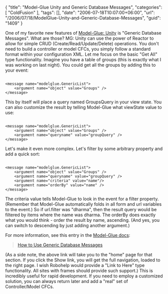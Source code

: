 {
	"title": "Model-Glue Unity and Generic Database Messages",
	"categories": [
		"ColdFusion"
	],
	"tags": [],
	"date": "2006-07-18T10:07:00+06:00",
	"url": "/2006/07/18/ModelGlue-Unity-and-Generic-Database-Messages",
	"guid": "1409"
}

One of my favorite new features of <a href="http://www.model-glue.com">Model-Glue: Unity</a> is "Generic Database Messages". What are those? MG: Unity can use the power of Reactor to allow for simple CRUD (Create/Read/Update/Delete) operations. You don't need to build a controller or model CFCs, you simply follow a standard format within your configuration XML. Let me focus on the basic "Get All" type functionality. Imagine you have a table of groups (this is exactly what I was working on last night). You could get all the groups by adding this to your event:

<code>
&lt;message name="modelglue.GenericList"&gt;
	&lt;argument name="object" value="Groups" /&gt;
&lt;/message&gt;
</code>

This by itself will place a query named GroupsQuery in your view state. You can also customize the result by telling Model-Glue what viewState value to use:

<code>
&lt;message name="modelglue.GenericList"&gt;
	&lt;argument name="object" value="Groups" /&gt;
	&lt;argument name="queryname" value="groupQuery" /&gt;
&lt;/message&gt;
</code>

Let's make it even more complex. Let's filter by some arbitrary property and add a quick sort:

<code>
&lt;message name="modelglue.GenericList"&gt;
	&lt;argument name="object" value="Groups" /&gt;
	&lt;argument name="queryname" value="groupQuery" /&gt;
	&lt;argument name="criteria" value="name"/&gt;
	&lt;argument name="orderBy" value="name" /&gt;
&lt;/message&gt;
</code>

The criteria value tells Model-Glue to look in the event for a filter property. (Remember that Model-Glue automatically folds in all form and url variables to the event.) So if url.filter was "dharma", then the result query would be filtered by items where the name was dharma. The orderBy does exactly what you would think - order the result by name, ascending. (And yes, you can switch to descending by just adding another argument.)

For more information, see this entry in the <a href="http://livedocs.model-glue.com">Model-Glue docs</a>:

<blockquote>
<a href="http://livedocs.model-glue.com/How_To_s/How_To_Use_Generic_Database_Messages/How_To_Use_Generic_Database_Messages.htm">How to Use Generic Database Messages</a>
</blockquote>

(As a side note, the above link will take you to the "home" page for that section. If you click the Show link, you will get the full navigation, loaded to the right page. I wish Robohelp would provide a "Link to Here" type functionality. All sites with frames should provide such support.) 
This is incredibly useful for rapid development. If you need to employ a customized solution, you can always return later and add a "real" set of Controller/Model CFCs.
